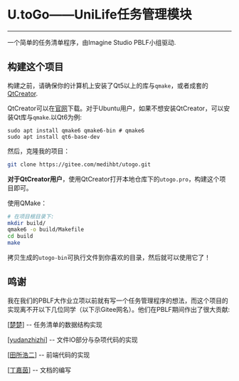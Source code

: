 # U.toGo——UniLife任务管理模块

---

一个简单的任务清单程序，由Imagine Studio PBLF小组驱动.

## 构建这个项目

构建之前，请确保你的计算机上安装了Qt5以上的库与`qmake`，或者成套的[QtCreator](https://qt.io).

QtCreator可以在[官网](https://qt.io)下载。对于Ubuntu用户，如果不想安装QtCreator，可以安装Qt库与`qmake`.以Qt6为例:

```shell
sudo apt install qmake6 qmake6-bin # qmake6
sudo apt install qt6-base-dev 
```

然后，克隆我的项目：

```bash
git clone https://gitee.com/medihbt/utogo.git
```

**对于QtCreator用户**，使用QtCreator打开本地仓库下的`utogo.pro`，构建这个项目即可。

使用QMake：

```bash
# 在项目根目录下:
mkdir build/
qmake6 -o build/Makefile
cd build
make
```

拷贝生成的`utogo-bin`可执行文件到你喜欢的目录，然后就可以使用它了！

## 鸣谢

我在我们的PBLF大作业立项以前就有写一个任务管理程序的想法，而这个项目的实现离不开以下几位同学（以下示Gitee网名）。他们在PBLF期间作出了很大贡献:

[[楚楚](https://gitee.com/aimvim)] -- 任务清单的数据结构实现

[[yudanzhizhi](https://gitee.com/yudanz)] -- 文件IO部分与杂项代码的实现

[[田所浩二](https://gitee.com/tadokoro_kouji)] -- 前端代码的实现

[[丁嘉茵](https://gitee.com/johndingjiayin)] -- 文档的编写